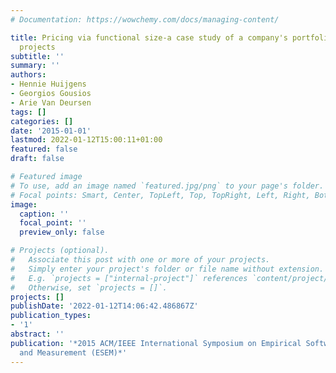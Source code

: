 ```yaml
---
# Documentation: https://wowchemy.com/docs/managing-content/

title: Pricing via functional size-a case study of a company's portfolio of 77 outsourced
  projects
subtitle: ''
summary: ''
authors:
- Hennie Huijgens
- Georgios Gousios
- Arie Van Deursen
tags: []
categories: []
date: '2015-01-01'
lastmod: 2022-01-12T15:00:11+01:00
featured: false
draft: false

# Featured image
# To use, add an image named `featured.jpg/png` to your page's folder.
# Focal points: Smart, Center, TopLeft, Top, TopRight, Left, Right, BottomLeft, Bottom, BottomRight.
image:
  caption: ''
  focal_point: ''
  preview_only: false

# Projects (optional).
#   Associate this post with one or more of your projects.
#   Simply enter your project's folder or file name without extension.
#   E.g. `projects = ["internal-project"]` references `content/project/deep-learning/index.md`.
#   Otherwise, set `projects = []`.
projects: []
publishDate: '2022-01-12T14:06:42.486867Z'
publication_types:
- '1'
abstract: ''
publication: '*2015 ACM/IEEE International Symposium on Empirical Software Engineering
  and Measurement (ESEM)*'
---
```

